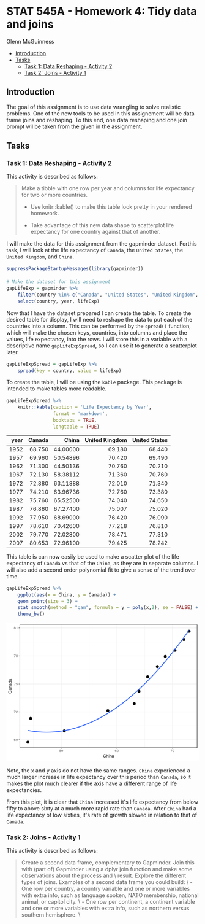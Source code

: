 STAT 545A - Homework 4: Tidy data and joins
================
Glenn McGuinness

-   [Introduction](#introduction)
-   [Tasks](#tasks)
    -   [Task 1: Data Reshaping - Activity 2](#task-1-data-reshaping---activity-2)
    -   [Task 2: Joins - Activity 1](#task-2-joins---activity-1)

Introduction
------------

The goal of this assignment is to use data wrangling to solve realistic problems. One of the new tools to be used in this assignement will be data frame joins and reshaping. To this end, one data reshaping and one join prompt wil be taken from the given in the assignment.

Tasks
-----

### Task 1: Data Reshaping - Activity 2

This activity is described as follows:

> Make a tibble with one row per year and columns for life expectancy for two or more countries.
>
> -   Use knitr::kable() to make this table look pretty in your rendered homework.
>
> -   Take advantage of this new data shape to scatterplot life expectancy for one country against that of another.

I will make the data for this assignment from the gapminder dataset. Forthis task, I will look at the life expectancy of `Canada`, the `United States`, the `United Kingdom`, and `China`.

``` r
suppressPackageStartupMessages(library(gapminder))

# Make the dataset for this assignment
gapLifeExp = gapminder %>%
    filter(country %in% c("Canada", "United States", "United Kingdom", "China")) %>%
    select(country, year, lifeExp)
```

Now that I have the dataset prepared I can create the table. To create the desired table for display, I will need to reshape the data to put each of the countries into a column. This can be performed by the `spread()` function, which will make the chosen keys, countries, into columns and place the values, life expectancy, into the rows. I will store this in a variable with a descriptive name `gapLifeExpSpread`, so I can use it to generate a scatterplot later.

``` r
gapLifeExpSpread = gapLifeExp %>%
    spread(key = country, value = lifeExp)
```

To create the table, I will be using the `kable` package. This package is intended to make tables more readable.

``` r
gapLifeExpSpread %>%
    knitr::kable(caption = 'Life Expectancy by Year', 
                 format = 'markdown', 
                 booktabs = TRUE, 
                 longtable = TRUE)
```

|  year|  Canada|     China|  United Kingdom|  United States|
|-----:|-------:|---------:|---------------:|--------------:|
|  1952|  68.750|  44.00000|          69.180|         68.440|
|  1957|  69.960|  50.54896|          70.420|         69.490|
|  1962|  71.300|  44.50136|          70.760|         70.210|
|  1967|  72.130|  58.38112|          71.360|         70.760|
|  1972|  72.880|  63.11888|          72.010|         71.340|
|  1977|  74.210|  63.96736|          72.760|         73.380|
|  1982|  75.760|  65.52500|          74.040|         74.650|
|  1987|  76.860|  67.27400|          75.007|         75.020|
|  1992|  77.950|  68.69000|          76.420|         76.090|
|  1997|  78.610|  70.42600|          77.218|         76.810|
|  2002|  79.770|  72.02800|          78.471|         77.310|
|  2007|  80.653|  72.96100|          79.425|         78.242|

This table is can now easily be used to make a scatter plot of the life expectancy of `Canada` vs that of the `China`, as they are in separate columns. I will also add a second order polynomial fit to give a sense of the trend over time.

``` r
gapLifeExpSpread %>%
    ggplot(aes(x = China, y = Canada)) + 
    geom_point(size = 3) +
    stat_smooth(method = "gam", formula = y ~ poly(x,2), se = FALSE) +
    theme_bw()
```

![](hw04-exercise_files/figure-markdown_github/task1MakePlot-1.png)

Note, the x and y axis do not have the same ranges. `China` experienced a much larger increase in life expectancy over this period than `Canada`, so it makes the plot much clearer if the axis have a different range of life expectancies.

From this plot, it is clear that `China` increased it's life expectancy from below fifty to above sixty at a much more rapid rate than `Canada`. After `China` had a life expectancy of low sixties, it's rate of growth slowed in relation to that of `Canada`.

### Task 2: Joins - Activity 1

This activity is described as follows:

> Create a second data frame, complementary to Gapminder. Join this with (part of) Gapminder using a dplyr join function and make some observations about the process and \\ result. Explore the different types of joins. Examples of a second data frame you could build: \\ - One row per country, a country variable and one or more variables with extra info, such as language spoken, NATO membership, national animal, or capitol city. \\ - One row per continent, a continent variable and one or more variables with extra info, such as northern versus southern hemisphere. \\
